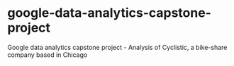 # google-data-analytics-capstone-project
Google data analytics capstone project - Analysis of Cyclistic, a bike-share company based in Chicago
